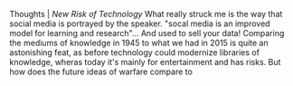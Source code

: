 Thoughts | *New Risk of Technology* 
What really struck me is the way that social media is portrayed by the speaker. "socal media is an improved model for learning and research"... And used to sell your data! Comparing the mediums of knowledge in 1945 to what we had in 2015 is quite an astonishing feat, as before technology could modernize libraries of knowledge, wheras today it's mainly for entertainment and has risks. But how does the future ideas of warfare compare to 
